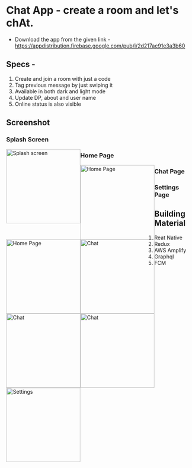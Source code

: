 # Chat App - create a room and let's chAt.
- Download the app from the given link - https://appdistribution.firebase.google.com/pub/i/2d217ac91e3a3b60
## Specs - 
1. Create and join a room with just a code
2. Tag previous message by just swiping it
3. Available in both dark and light mode
4. Update DP, about and user name
5. Online status is also visible 

## Screenshot
### Splash Screen
<img src="https://i.ibb.co/JywNrVW/splash.jpg" 
     alt="Splash screen"  
     style="float: left" 
     width="200px"/>
### Home Page
<img src="https://i.ibb.co/YyMVJP8/home-dark.jpg" 
     alt="Home Page"  
     style="float: left" 
     width="200px"/><img src="https://i.ibb.co/6bspPb2/home-light.jpg" 
     alt="Home Page" 
     width="200px" 
     style="float:left"/>
### Chat Page
<img src="https://i.ibb.co/gFRX7xj/chat-dark.jpg" 
     alt="Chat"  
     style="float: left" 
     width="200px"/><img src="https://i.ibb.co/phY3Vvh/chat-light.jpg" 
     alt="Chat" 
     width="200px" 
     style="float:left"/><img src="https://i.ibb.co/X2vG72L/emoji-keyboard.jpg" 
     alt="Chat" 
     width="200px" 
     style="float:left"/>

### Settings Page
<img src="https://i.ibb.co/BKkLxYX/settings.jpg" 
     alt="Settings" 
     width="200px" 
     style="float:left"/>
     
 ## Building Material 
 1. Reat Native
 2. Redux
 3. AWS Amplify
 4. Graphql
 5. FCM
